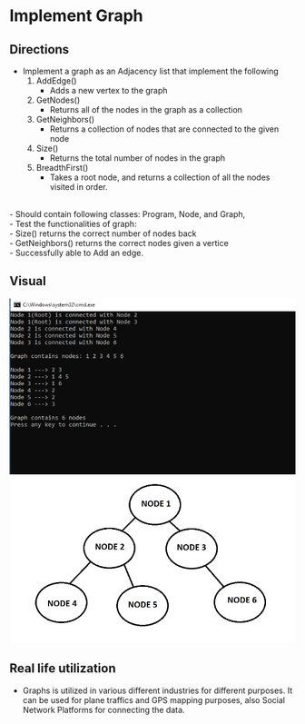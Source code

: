 # Implement Graph

## Directions
- Implement a graph as an Adjacency list that implement the following<br/>
	1. AddEdge()<br/>
		- Adds a new vertex to the graph<br/>
	2. GetNodes()<br/>
		- Returns all of the nodes in the graph as a collection<br/>
	3. GetNeighbors()<br/>
		- Returns a collection of nodes that are connected to the given node<br/>
	4. Size()<br/>
		- Returns the total number of nodes in the graph<br/>
	5. BreadthFirst()<br/>
		- Takes a root node, and returns a collection of all the nodes visited in order.<br/>
<br/>
- Should contain following classes: Program, Node, and Graph,<br/>
- Test the functionalities of graph: <br/>
	- Size() returns the correct number of nodes back<br/>
	- GetNeighbors() returns the correct nodes given a vertice<br/>
	- Successfully able to Add an edge.<br/>

## Visual
![ScreenShot](../../../assets/ImplementGraphScreenshot.PNG)
![Graph](../../../assets/ImplementGraph.PNG)


## Real life utilization
- Graphs is utilized in various different industries for different purposes. It can be used for plane traffics and GPS mapping purposes, also Social Network Platforms for connecting the data.